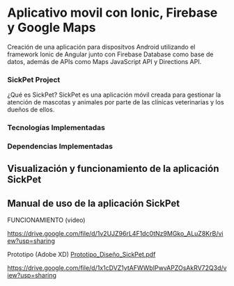 # Aplicativo movil con Ionic, Firebase y Google Maps
Creación de una aplicación para dispositvos Android utilizando el framework Ionic de Angular junto con Firebase Database como base de datos, además de APIs como Maps JavaScript API y Directions API.

### SickPet Project

¿Qué es SickPet?
SickPet es una aplicación móvil creada para gestionar la atención de mascotas y animales por parte de las clínicas veterinarias y los dueños de ellos.

### Tecnologías Implementadas

### Dependencias Implementadas

## Visualización y funcionamiento de la aplicación SickPet

## Manual de uso de la aplicación SickPet


FUNCIONAMIENTO (video)

https://drive.google.com/file/d/1v2UJZ96rL4F1dc0tNz9MGko_ALuZ8KrB/view?usp=sharing

Prototipo (Adobe XD) [Prototipo_Diseño_SickPet.pdf](https://github.com/Cesar001-co/SickPetCode/files/12823140/SickPet.pdf)

https://drive.google.com/file/d/1x1cDVZ1ytAFWWbIPwvAPZOsAkRV72Q3d/view?usp=sharing


